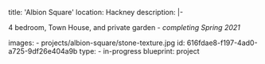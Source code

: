 title: 'Albion Square'
location: Hackney
description: |-
  <p>4 bedroom, Town House, and private garden -<em> completing Spring 2021</em>
  </p>
images:
  - projects/albion-square/stone-texture.jpg
id: 616fdae8-f197-4ad0-a725-9df26e404a9b
type:
  - in-progress
blueprint: project
